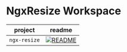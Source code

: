 # NgxResize Workspace

| project      | readme                                                                                      |
| ------------ | ------------------------------------------------------------------------------------------- |
| `ngx-resize` | [![README](https://img.shields.io/badge/README--green.svg)](/projects/ngx-resize/README.md) |



